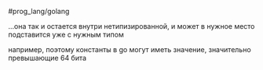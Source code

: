 #prog_lang/golang 

...она так и остается внутри нетипизированной, и может в нужное место подставится уже с нужным типом

например, поэтому константы в go могут иметь значение, значительно превышающие 64 бита